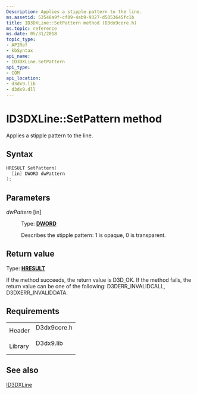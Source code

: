 ```yaml
---
Description: Applies a stipple pattern to the line.
ms.assetid: 53548a9f-cf09-4ab9-9327-d5053645fc1b
title: ID3DXLine::SetPattern method (D3dx9core.h)
ms.topic: reference
ms.date: 05/31/2018
topic_type: 
- APIRef
- kbSyntax
api_name: 
- ID3DXLine.SetPattern
api_type: 
- COM
api_location: 
- d3dx9.lib
- d3dx9.dll
---
```


# ID3DXLine::SetPattern method

Applies a stipple pattern to the line.

## Syntax


```C++
HRESULT SetPattern(
  [in] DWORD dwPattern
);
```



## Parameters

<dl> <dt>

*dwPattern* \[in\]
</dt> <dd>

Type: **[**DWORD**](../winprog/windows-data-types.md)**

Describes the stipple pattern: 1 is opaque, 0 is transparent.

</dd> </dl>

## Return value

Type: **[**HRESULT**](https://msdn.microsoft.com/library/Bb401631(v=MSDN.10).aspx)**

If the method succeeds, the return value is D3D\_OK. If the method fails, the return value can be one of the following: D3DERR\_INVALIDCALL, D3DXERR\_INVALIDDATA.

## Requirements



|                    |                                                                                        |
|--------------------|----------------------------------------------------------------------------------------|
| Header<br/>  | <dl> <dt>D3dx9core.h</dt> </dl> |
| Library<br/> | <dl> <dt>D3dx9.lib</dt> </dl>   |



## See also

<dl> <dt>

[ID3DXLine](id3dxline.md)
</dt> </dl>

 

 